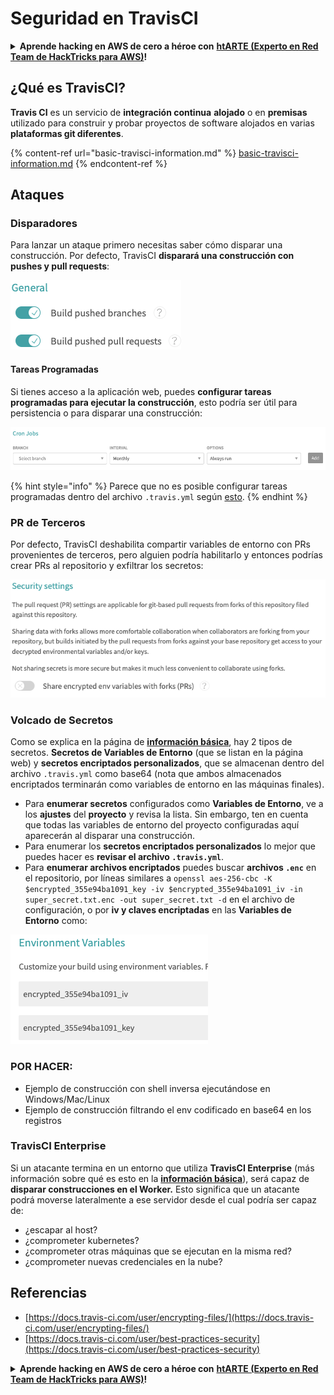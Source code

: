 # Seguridad en TravisCI

<details>

<summary><strong>Aprende hacking en AWS de cero a héroe con</strong> <a href="https://training.hacktricks.xyz/courses/arte"><strong>htARTE (Experto en Red Team de HackTricks para AWS)</strong></a><strong>!</strong></summary>

Otras formas de apoyar a HackTricks:

* Si quieres ver a tu **empresa anunciada en HackTricks** o **descargar HackTricks en PDF**, consulta los [**PLANES DE SUSCRIPCIÓN**](https://github.com/sponsors/carlospolop)!
* Obtén el [**merchandising oficial de PEASS & HackTricks**](https://peass.creator-spring.com)
* Descubre [**La Familia PEASS**](https://opensea.io/collection/the-peass-family), nuestra colección de [**NFTs**](https://opensea.io/collection/the-peass-family) exclusivos
* **Únete al** 💬 [**grupo de Discord**](https://discord.gg/hRep4RUj7f) o al [**grupo de telegram**](https://t.me/peass) o **sígueme** en **Twitter** 🐦 [**@carlospolopm**](https://twitter.com/carlospolopm)**.**
* **Comparte tus trucos de hacking enviando PRs a los repositorios de github de** [**HackTricks**](https://github.com/carlospolop/hacktricks) y [**HackTricks Cloud**](https://github.com/carlospolop/hacktricks-cloud).

</details>

## ¿Qué es TravisCI?

**Travis CI** es un servicio de **integración continua** **alojado** o en **premisas** utilizado para construir y probar proyectos de software alojados en varias **plataformas git diferentes**.

{% content-ref url="basic-travisci-information.md" %}
[basic-travisci-information.md](basic-travisci-information.md)
{% endcontent-ref %}

## Ataques

### Disparadores

Para lanzar un ataque primero necesitas saber cómo disparar una construcción. Por defecto, TravisCI **disparará una construcción con pushes y pull requests**:

![](<../../.gitbook/assets/image (19) (1).png>)

#### Tareas Programadas

Si tienes acceso a la aplicación web, puedes **configurar tareas programadas para ejecutar la construcción**, esto podría ser útil para persistencia o para disparar una construcción:

![](<../../.gitbook/assets/image (42).png>)

{% hint style="info" %}
Parece que no es posible configurar tareas programadas dentro del archivo `.travis.yml` según [esto](https://github.com/travis-ci/travis-ci/issues/9162).
{% endhint %}

### PR de Terceros

Por defecto, TravisCI deshabilita compartir variables de entorno con PRs provenientes de terceros, pero alguien podría habilitarlo y entonces podrías crear PRs al repositorio y exfiltrar los secretos:

![](<../../.gitbook/assets/image (1) (1) (1) (1) (1) (1) (1) (1) (1) (1) (1) (1) (1) (1) (1) (1) (1) (1) (1) (1).png>)

### Volcado de Secretos

Como se explica en la página de [**información básica**](basic-travisci-information.md), hay 2 tipos de secretos. **Secretos de Variables de Entorno** (que se listan en la página web) y **secretos encriptados personalizados**, que se almacenan dentro del archivo `.travis.yml` como base64 (nota que ambos almacenados encriptados terminarán como variables de entorno en las máquinas finales).

* Para **enumerar secretos** configurados como **Variables de Entorno**, ve a los **ajustes** del **proyecto** y revisa la lista. Sin embargo, ten en cuenta que todas las variables de entorno del proyecto configuradas aquí aparecerán al disparar una construcción.
* Para enumerar los **secretos encriptados personalizados** lo mejor que puedes hacer es **revisar el archivo `.travis.yml`**.
* Para **enumerar archivos encriptados** puedes buscar **archivos `.enc`** en el repositorio, por líneas similares a `openssl aes-256-cbc -K $encrypted_355e94ba1091_key -iv $encrypted_355e94ba1091_iv -in super_secret.txt.enc -out super_secret.txt -d` en el archivo de configuración, o por **iv y claves encriptadas** en las **Variables de Entorno** como:

![](<../../.gitbook/assets/image (71).png>)

### POR HACER:

* Ejemplo de construcción con shell inversa ejecutándose en Windows/Mac/Linux
* Ejemplo de construcción filtrando el env codificado en base64 en los registros

### TravisCI Enterprise

Si un atacante termina en un entorno que utiliza **TravisCI Enterprise** (más información sobre qué es esto en la [**información básica**](basic-travisci-information.md#travisci-enterprise)), será capaz de **disparar construcciones en el Worker.** Esto significa que un atacante podrá moverse lateralmente a ese servidor desde el cual podría ser capaz de:

* ¿escapar al host?
* ¿comprometer kubernetes?
* ¿comprometer otras máquinas que se ejecutan en la misma red?
* ¿comprometer nuevas credenciales en la nube?

## Referencias

* [https://docs.travis-ci.com/user/encrypting-files/](https://docs.travis-ci.com/user/encrypting-files/)
* [https://docs.travis-ci.com/user/best-practices-security](https://docs.travis-ci.com/user/best-practices-security)

<details>

<summary><strong>Aprende hacking en AWS de cero a héroe con</strong> <a href="https://training.hacktricks.xyz/courses/arte"><strong>htARTE (Experto en Red Team de HackTricks para AWS)</strong></a><strong>!</strong></summary>

Otras formas de apoyar a HackTricks:

* Si quieres ver a tu **empresa anunciada en HackTricks** o **descargar HackTricks en PDF**, consulta los [**PLANES DE SUSCRIPCIÓN**](https://github.com/sponsors/carlospolop)!
* Obtén el [**merchandising oficial de PEASS & HackTricks**](https://peass.creator-spring.com)
* Descubre [**La Familia PEASS**](https://opensea.io/collection/the-peass-family), nuestra colección de [**NFTs**](https://opensea.io/collection/the-peass-family) exclusivos
* **Únete al** 💬 [**grupo de Discord**](https://discord.gg/hRep4RUj7f) o al [**grupo de telegram**](https://t.me/peass) o **sígueme** en **Twitter** 🐦 [**@carlospolopm**](https://twitter.com/carlospolopm)**.**
* **Comparte tus trucos de hacking enviando PRs a los repositorios de github de** [**HackTricks**](https://github.com/carlospolop/hacktricks) y [**HackTricks Cloud**](https://github.com/carlospolop/hacktricks-cloud).

</details>
